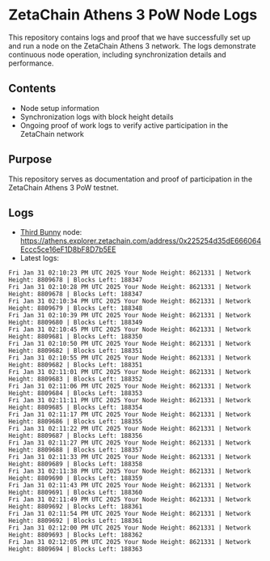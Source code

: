# ZetaChain Athens 3 PoW Node Logs
This repository contains logs and proof that we have successfully set up and run a node on the ZetaChain Athens 3 network. The logs demonstrate continuous node operation, including synchronization details and performance.

## Contents
- Node setup information
- Synchronization logs with block height details
- Ongoing proof of work logs to verify active participation in the ZetaChain network

## Purpose
This repository serves as documentation and proof of participation in the ZetaChain Athens 3 PoW testnet.

## Logs

- [Third Bunny](https://thirdbunny.xyz/) node: https://athens.explorer.zetachain.com/address/0x225254d35dE666064Eccc5ce16eF1D8bF8D7b5EE
- Latest logs:
```
Fri Jan 31 02:10:23 PM UTC 2025 Your Node Height: 8621331 | Network Height: 8809678 | Blocks Left: 188347
Fri Jan 31 02:10:28 PM UTC 2025 Your Node Height: 8621331 | Network Height: 8809678 | Blocks Left: 188347
Fri Jan 31 02:10:34 PM UTC 2025 Your Node Height: 8621331 | Network Height: 8809679 | Blocks Left: 188348
Fri Jan 31 02:10:39 PM UTC 2025 Your Node Height: 8621331 | Network Height: 8809680 | Blocks Left: 188349
Fri Jan 31 02:10:45 PM UTC 2025 Your Node Height: 8621331 | Network Height: 8809681 | Blocks Left: 188350
Fri Jan 31 02:10:50 PM UTC 2025 Your Node Height: 8621331 | Network Height: 8809682 | Blocks Left: 188351
Fri Jan 31 02:10:55 PM UTC 2025 Your Node Height: 8621331 | Network Height: 8809682 | Blocks Left: 188351
Fri Jan 31 02:11:01 PM UTC 2025 Your Node Height: 8621331 | Network Height: 8809683 | Blocks Left: 188352
Fri Jan 31 02:11:06 PM UTC 2025 Your Node Height: 8621331 | Network Height: 8809684 | Blocks Left: 188353
Fri Jan 31 02:11:11 PM UTC 2025 Your Node Height: 8621331 | Network Height: 8809685 | Blocks Left: 188354
Fri Jan 31 02:11:17 PM UTC 2025 Your Node Height: 8621331 | Network Height: 8809686 | Blocks Left: 188355
Fri Jan 31 02:11:22 PM UTC 2025 Your Node Height: 8621331 | Network Height: 8809687 | Blocks Left: 188356
Fri Jan 31 02:11:27 PM UTC 2025 Your Node Height: 8621331 | Network Height: 8809688 | Blocks Left: 188357
Fri Jan 31 02:11:33 PM UTC 2025 Your Node Height: 8621331 | Network Height: 8809689 | Blocks Left: 188358
Fri Jan 31 02:11:38 PM UTC 2025 Your Node Height: 8621331 | Network Height: 8809690 | Blocks Left: 188359
Fri Jan 31 02:11:43 PM UTC 2025 Your Node Height: 8621331 | Network Height: 8809691 | Blocks Left: 188360
Fri Jan 31 02:11:49 PM UTC 2025 Your Node Height: 8621331 | Network Height: 8809692 | Blocks Left: 188361
Fri Jan 31 02:11:54 PM UTC 2025 Your Node Height: 8621331 | Network Height: 8809692 | Blocks Left: 188361
Fri Jan 31 02:12:00 PM UTC 2025 Your Node Height: 8621331 | Network Height: 8809693 | Blocks Left: 188362
Fri Jan 31 02:12:05 PM UTC 2025 Your Node Height: 8621331 | Network Height: 8809694 | Blocks Left: 188363
```
